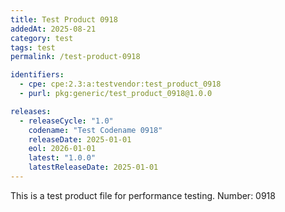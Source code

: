 ```yaml
---
title: Test Product 0918
addedAt: 2025-08-21
category: test
tags: test
permalink: /test-product-0918

identifiers:
  - cpe: cpe:2.3:a:testvendor:test_product_0918
  - purl: pkg:generic/test_product_0918@1.0.0

releases:
  - releaseCycle: "1.0"
    codename: "Test Codename 0918"
    releaseDate: 2025-01-01
    eol: 2026-01-01
    latest: "1.0.0"
    latestReleaseDate: 2025-01-01
---
```


This is a test product file for performance testing. Number: 0918
